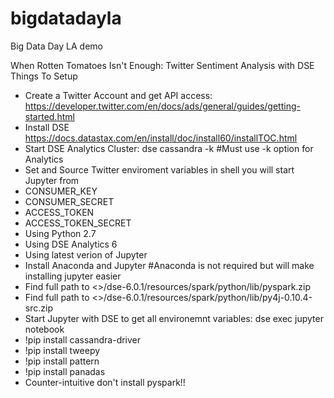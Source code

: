 # bigdatadayla
Big Data Day LA demo

When Rotten Tomatoes Isn't Enough: Twitter Sentiment Analysis with DSE
Things To Setup

* Create a Twitter Account and get API access: https://developer.twitter.com/en/docs/ads/general/guides/getting-started.html
* Install DSE https://docs.datastax.com/en/install/doc/install60/installTOC.html
* Start DSE Analytics Cluster: dse cassandra -k #Must use -k option for Analytics
* Set and Source Twitter enviroment variables in shell you will start Jupyter from
* CONSUMER_KEY 
* CONSUMER_SECRET 
* ACCESS_TOKEN 
* ACCESS_TOKEN_SECRET
* Using Python 2.7
* Using DSE Analytics 6
* Using latest verion of Jupyter
* Install Anaconda and Jupyter #Anaconda is not required but will make installing jupyter easier 
* Find full path to <>/dse-6.0.1/resources/spark/python/lib/pyspark.zip
* Find full path to <>/dse-6.0.1/resources/spark/python/lib/py4j-0.10.4-src.zip
* Start Jupyter with DSE to get all environemnt variables: dse exec jupyter notebook
* !pip install cassandra-driver
* !pip install tweepy 
* !pip install pattern 
* !pip install panadas
* Counter-intuitive don't install pyspark!!
